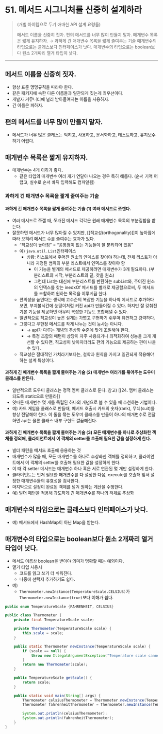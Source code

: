 # 51. 메서드 시그니처를 신중히 설계하라

> (개별 아이템으로 두기 애매한 API 설계 요령들)
>
> 메서드 이름을 신중히 짓자.
> 편의 메서드를 너무 많이 만들지 말자.
> 매개변수 목록은 짧게 유지하자.
> 	→ 과하게 긴 매개변수 목록을 짧게 줄여주는 기술
> 매개변수의 타입으로는 클래스보다 인터페이스가 낫다.
> 매개변수의 타입으로는 boolean보다 원소 2개짜리 열거 타입이 낫다.

- - - 
## 메서드 이름을 신중히 짓자.
* 항상 표준 명명규칙을 따라야 한다.
* 같은 패키지에 속한 다른 이름들과 일관되게 짓는게 최우선이다.
* 개발자 커뮤니티에 널리 받아들여지는 이름을 사용하자.
* 긴 이름은 피하자.

## 편의 메서드를 너무 많이 만들지 말자.
* 메서드가 너무 많은 클래스는 익히고, 사용하고, 문서화하고, 테스트하고, 유지보수하기 어렵다.

## 매개변수 목록은 짧게 유지하자.
* 매개변수는 4개 이하가 좋다.
    * 같은 타입의 매개변수 여러 개가 연달아 나오는 경우 특히 해롭다. (순서 기억 어렵고, 실수로 순서 바꿔 입력해도 컴파일됨)
### 과하게 긴 매개변수 목록을 짧게 줄여주는 기술
#### 과하게 긴 매개변수 목록을 짧게 줄여주는 기술 (1) 여러 메서드로 쪼갠다.
* 여러 메서드로 쪼갤 때, 쪼개진 메서드 각각은 원래 매개변수 목록의 부분집합을 받는다.
* 잘못하면 메서드가 너무 많아질 수 있지만, [[직교성(orthogonality)]]이 높아짐에 따라 오히려 메서드 수를 줄여주는 효과가 있다.
    * “직교성이 높아짐” = “공통점이 없는 기능들이 잘 분리되어 있음”
    * 예) `java.util.List`인터페이스
        * 상황: 리스트에서 주어진 원소의 인덱스를 찾아야 하는데, 전체 리스트가 아니라 지정된 범위의 부분 리스트에서 인덱스를 찾아야 함
            * 이 기능을 별개의 메서드로 제공하려면 매개변수가 3개 필요하다. (부분리스트의 시작, 부분리스트의 끝, 찾을 원소)
            * 그런데 List는 대신에 부분리스트를 반환하는 subList와, 주어진 원소의 인덱스를 찾는 inedxOf 메서드를 별개로 제공함으로써, 두 메서드를 조합하여 원하는 목적을 이루게끔 한다.
    * 편의성을 높인다는 생각에 고수준의 복잡한 기능을 하나씩 메서드로 추가하다보면, 부지불식간에 눈덩이처럼 커진 api가 만들어질 수 있다. 하지만 잘 갖춰진 기본 기능을 제공하면 아무리 복잡한 기능도 조합해낼 수 있다.
    * 일반적으로 직교성이 높은 설계는 가볍고 구현하기 쉬우며 유연하고 강력하다.
    * 그렇다고 무한정 메서드를 작게 나누는 것이 능사는 아니다.
        * → api가 다루는 개념의 추상화 수준에 맞게 조절해야 한다.
        * → 특정 조합의 패턴이 상당이 자주 사용되거나 최적화하여 성능을 크게 개선할 수 있다면, 직교성이 낮아지더라도 편의 기능으로 제공하는 편이 나을 수 있다.
    * 직교성은 절대적인 가치라기보다는, 철학과 원칙을 가지고 일관되게 적용해야 하는 설계 특성이다.

#### 과하게 긴 매개변수 목록을 짧게 줄여주는 기술 (2) 매개변수 여러개를 묶어주는 도우미 클래스를 만든다.
* 일반적으로 도우미 클래스는 정적 멤버 클래스로 둔다. 참고) [[24. 멤버 클래스는 되도록 static으로 만들라]]
* 잇따른 매개변수 몇 개를 독립된 하나의 개념으로 볼 수 있을 때 추천하는 기법이다.
* 예) 카드 게임을 클래스로 만들때, 메서드 호출시 카드의 숫자(rank), 무늬(suit)를 항상 전달해야 한다. 이 둘을 묶는 도우미 클래스를 만들어 하나의 매개변수로 전달하면 api는 물론 클래스 내부 구현도 깔끔해진다.
#### 과하게 긴 매개변수 목록을 짧게 줄여주는 기술 (3) 모든 매개변수를 하나로 추상화한 객체를 정의해, 클라이언트에서 이 객체의 setter를 호출해 필요한 값을 설정하게 한다.
* 빌더 패턴을 메서드 호출에 응용하는 것
* 매개변수가 많을 때, 모든 매개변수를 하나로 추상화한 객체를 정의하고, 클라이언트에서 이 객체의 setter를 호출해 필요한 값을 설정하게 한다.
* 이 때 각 setter 메서드는 매개변수 하나 혹은 서로 연관된 몇 개만 설정하게 한다.
* 클라이언트는 먼저 필요한 매개변수를 다 설정한 다음, execute를 호출해 앞서 설정한 매개변수들의 유효성을 검사한다.
* 마지막으로 설정이 완료된 객체를 넘겨 원하는 계산을 수행한다.
* 예) 빌더 패턴을 적용해 과도하게 긴 매개변수를 하나의 객체로 추상화

## 매개변수의 타입으로는 클래스보다 인터페이스가 낫다.
* 예) 메서드에서 HashMap이 아닌 Map을 받는다.

## 매개변수의 타입으로는 boolean보다 원소 2개짜리 열거 타입이 낫다.
* 메서드 이름상 boolean을 받아야 의미가 명확할 때는 예외이다.
* 열거 타입 사용시
    * 코드를 읽고 쓰기 더 쉬워진다.
    * 나중에 선택지 추가하기도 쉽다.
* 예)
    * `Thermometer.newInstance(TemperatureScale.CELSIUS)`가 `Thermometer.newInstance(true)`보다 이해가 쉽다.
```java
public enum TemperatureScale {FAHRENHEIT, CELSIUS}

public class Thermometer {
    private final TemperatureScale scale;

    private Thermometer(TemperatureScale scale) {
        this.scale = scale;
    }

    public static Thermometer newInstance(TemperatureScale scale) {
        if (scale == null) {
            throw new IllegalArgumentException("Temperature scale cannot be null");
        }
        return new Thermometer(scale);
    }

    public TemperatureScale getScale() {
        return scale;
    }

    public static void main(String[] args) {
        Thermometer celsiusThermometer = Thermometer.newInstance(TemperatureScale.CELSIUS);
        Thermometer fahrenheitThermometer = Thermometer.newInstance(TemperatureScale.FAHRENHEIT);

        System.out.println(celsiusThermometer);
        System.out.println(fahrenheitThermometer);
    }
}
```
